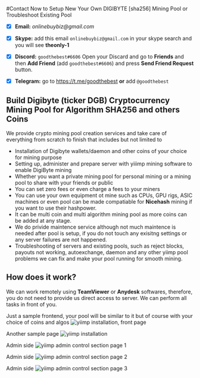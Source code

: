 #Contact Now to Setup New Your Own DIGIBYTE [sha256] Mining Pool or Troubleshoot Existing Pool

- [x]   **Email:**  _onlinebuybiz@gmail.com_

- [x]  **Skype:**   add this email `onlinebuybiz@gmail.com` in your skype search and you will see **theonly-1**

- [x]  **Discord:** `goodthebest#6606` Open your Discard and go to **Friends** and then **Add Friend** (add `goodthebest#6606`) and press **Send Friend Request** button.

- [x]  **Telegram:** go to https://t.me/goodthebest **or** add `@goodthebest`


Build Digibyte (ticker DGB) Cryptocurrency Mining Pool for Algorithm SHA256 and others Coins
----------------

We provide crypto mining pool creation services and take care of everything from scratch to finish that includes but not limited to 

- Installation of Digibyte wallets/daemon and other coins of your choice for mining purpose
- Setting up, administer and prepare server with yiiimp mining software to enable DigiByte mining
- Whether you want a private mining pool for personal mining or a mining pool to share with your friends or public
- You can set zero fees or even charge a fees to your miners
- You can use your own equipment ot mine such as CPUs, GPU rigs, ASIC machines or even pool can be made compatiable for **Nicehash** mining if you want to use their hashpower.
- It can be multi coin and multi algorithm mining pool as more coins can be added at any stage. 
- We do privide maintence service although not much maintence is needed after pool is setup, if you do not touch any exisitng settings or any server failures are not happened.
- Troubleshooting of servers and existing pools, such as reject blocks, payouts not working, autoexchange, daemon and any other yiimp pool problems we can fix and make your pool running for smooth mining.

How does it work?
-----------
We can work remotely using **TeamViewer** or **Anydesk** softwares, therefore, you do not need to provide us direct access to server. We can perform all  tasks in front of you.

Just a sample frontend, your pool will be similar to it but of course with your choice of coins and algos
![yiimp installation, front page](https://www.sohowa.com/images/samplepool.jpg)

Another sample page
![yiimp installation](https://www.sohowa.com/images/samplepool2.jpg)

Admin side 
![yiimp admin control section page 1](https://www.sohowa.com/images/admin1.jpg)

Admin side 
![yiimp admin control section page 2](https://www.sohowa.com/images/admin2.jpg)

Admin side 
![yiimp admin control section page 3](https://www.sohowa.com/images/admin3.jpg)
